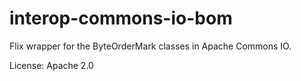 # interop-commons-io-bom

Flix wrapper for the ByteOrderMark classes in Apache Commons IO.

License: Apache 2.0


